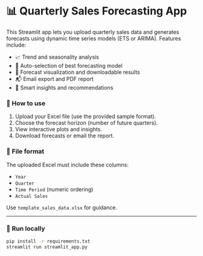 # 📊 Quarterly Sales Forecasting App

This Streamlit app lets you upload quarterly sales data and generates forecasts using dynamic time series models (ETS or ARIMA). Features include:

- 📈 Trend and seasonality analysis  
- 🤖 Auto-selection of best forecasting model  
- 🔮 Forecast visualization and downloadable results  
- 📬 Email export and PDF report  
- 🧠 Smart insights and recommendations

### 🔧 How to use

1. Upload your Excel file (use the provided sample format).
2. Choose the forecast horizon (number of future quarters).
3. View interactive plots and insights.
4. Download forecasts or email the report.

### 📁 File format

The uploaded Excel must include these columns:
- `Year`
- `Quarter`
- `Time Period` (numeric ordering)
- `Actual Sales`

Use `template_sales_data.xlsx` for guidance.

---

### 🚀 Run locally

```bash
pip install -r requirements.txt
streamlit run streamlit_app.py

